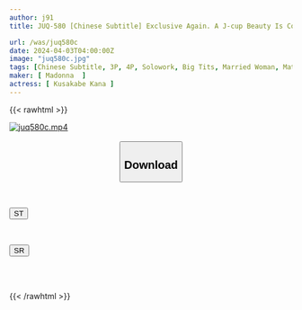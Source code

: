 ```yaml
---
author: j91
title: JUQ-580 [Chinese Subtitle] Exclusive Again. A J-cup Beauty Is Covered In Infidelity And Oil And Falls Into Full-fledged NTR. Nude Model NTR Shocking Cheating Video Of A Wife Drowning In Shame With Her Boss Kana Kusakabe

url: /was/juq580c
date: 2024-04-03T04:00:00Z
image: "juq580c.jpg"
tags: [Chinese Subtitle, 3P, 4P, Solowork, Big Tits, Married Woman, Mature Woman, Cuckold	]
maker: [ Madonna  ]
actress: [ Kusakabe Kana ]
---
```



{{< rawhtml >}}

<div class="video" data-videoid="Jp2mRyY9v3FZRo">
    <a href="javascript:;">
        <img src="/was/juq580c/juq580c.jpg" width="WIDTH" height="HEIGHT" alt="juq580c.mp4" loading="lazy">
    </a>
</div>

<script type="text/javascript" src="https://j91.asia/asset/on-demand-st.js"></script>

<br>
  <link rel="stylesheet" href="https://j91.asia/asset/bs5.css">
  
  <center>
  <button class="btn btn-primary" type="button" data-bs-toggle="collapse" data-bs-target=".multi-collapse" aria-expanded="false" aria-controls="multiCollapseExample1 multiCollapseExample2"><h2>Download</h2></button></center>
</p>
<div class="row">
  <div class="col">
    <div class="collapse multi-collapse" id="multiCollapseExample1">
      <div class="card card-body">
	      	      <br>
<div class="buttons">  
<p><a href="https://streamtape.to/v/Jp2mRyY9v3FZRo" target="_blank"><button class="btn-hover color-3"><i class="fa fa-download"></i> ST</button></a></p></div>
    </div>
  </div>
</div>
  <div class="col">
    <div class="collapse multi-collapse" id="multiCollapseExample2">
      <div class="card card-body">
	      <br>
<div class="buttons">
<p><a href="https://rubystm.com/wbhhep2b29bx" target="_blank"><button class="btn-hover color-9"><i class="fa fa-download"></i> SR</button></a></p></div>
<br><br>
      </div>
    </div>
  </div>
</div>

{{< /rawhtml >}}